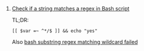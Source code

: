  1. [Check if a string matches a regex in Bash script](https://stackoverflow.com/questions/21112707/check-if-a-string-matches-a-regex-in-bash-script)
    
    TL;DR:
    
    ```
    [[ $var =~ ^*/$ ]] && echo "yes"
    ```
    
    Also [bash substring regex matching wildcard failed](https://stackoverflow.com/questions/18730509/bash-substring-regex-matching-wildcard)
